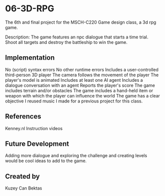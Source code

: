 # 06-3D-RPG
The 6th and final project for the MSCH-C220 Game design class, a 3d rpg game.

Description:
The game features an npc dialogue that starts a time trial. Shoot all targets and destroy the battleship to win the game. 

## Implementation

No (script) syntax errors
No other runtime errors
Includes a user-controlled third-person 3D player
The camera follows the movement of the player
The player's model is animated
Includes at least one AI agent
Includes a dialogue conversation with an agent
Reports the player's score
The game includes terrain and/or obstacles
The game includes a hand-held item or weapon  with which the player can influence the world
The game has a clear objective
I reused music I made for a previous project for this class.

## References
Kenney.nl
Instruction videos

## Future Development
Adding more dialogue and exploring the challenge and creating levels would be cool ideas to add to the game.

## Created by
Kuzey Can Bektas
